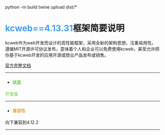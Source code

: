 python -m build
twine upload dist/*

<h1> <span style="color:#409EFF">kcweb==4.13.31</span>框架简要说明</h1>

kcweb作为web开发而设计的高性能框架，采用全新的架构思想，注重易用性。遵循MIT开源许可协议发布，意味着个人和企业可以免费使用kcweb，甚至允许把你基于kcweb开发的应用开源或商业产品发布或销售。

[官方完整文档](https://intapp.kwebapp.cn/intapp/doc/index/finddoc/1/50/1 "官方文档")

------------

- <h4 style="color:#67C23A">状态</h4>
> 
<span style="color:#67C23A">开发版</span>

----

- <h4 style="color:#E6A23C">兼容性</h4>
> 
向下兼容到4.12.2

-----
